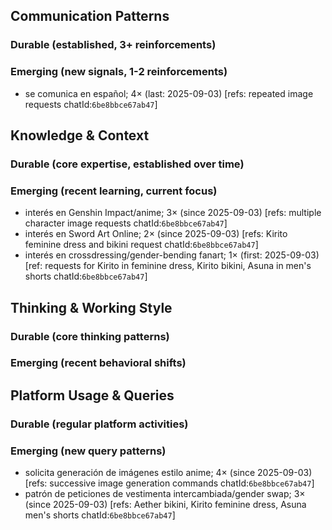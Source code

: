 ## Communication Patterns
### Durable (established, 3+ reinforcements)

### Emerging (new signals, 1-2 reinforcements)
- se comunica en español; 4× (last: 2025-09-03) [refs: repeated image requests chatId:`6be8bbce67ab47`]

## Knowledge & Context
### Durable (core expertise, established over time)

### Emerging (recent learning, current focus)
- interés en Genshin Impact/anime; 3× (since 2025-09-03) [refs: multiple character image requests chatId:`6be8bbce67ab47`]
- interés en Sword Art Online; 2× (since 2025-09-03) [refs: Kirito feminine dress and bikini request chatId:`6be8bbce67ab47`]
- interés en crossdressing/gender-bending fanart; 1× (first: 2025-09-03) [ref: requests for Kirito in feminine dress, Kirito bikini, Asuna in men's shorts chatId:`6be8bbce67ab47`]

## Thinking & Working Style
### Durable (core thinking patterns)

### Emerging (recent behavioral shifts)

## Platform Usage & Queries
### Durable (regular platform activities)

### Emerging (new query patterns)
- solicita generación de imágenes estilo anime; 4× (since 2025-09-03) [refs: successive image generation commands chatId:`6be8bbce67ab47`]
- patrón de peticiones de vestimenta intercambiada/gender swap; 3× (since 2025-09-03) [refs: Aether bikini, Kirito feminine dress, Asuna men's shorts chatId:`6be8bbce67ab47`]